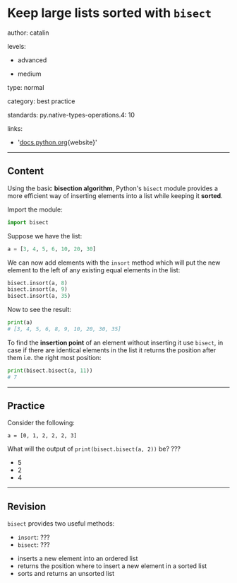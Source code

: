 # Keep large lists sorted with `bisect`
author: catalin

levels:

  - advanced

  - medium

type: normal

category: best practice

standards:
  py.native-types-operations.4: 10

links:

  - '[docs.python.org](https://docs.python.org/3.5/library/bisect.html){website}'

---
## Content

Using the basic **bisection algorithm**, Python's `bisect` module provides a more efficient way of inserting elements into a list while keeping it **sorted**.

Import the module:
```python
import bisect
```

Suppose we have the list:
```python
a = [3, 4, 5, 6, 10, 20, 30]

```

We can now add elements with the `insort` method which will put the new element to the left of any existing equal elements in the list:
```python
bisect.insort(a, 8)
bisect.insort(a, 9)
bisect.insort(a, 35)

```
Now to see the result:
```python
print(a)
# [3, 4, 5, 6, 8, 9, 10, 20, 30, 35]

```

To find the **insertion point** of an element without inserting it use `bisect`, in case if there are identical elements in the list it returns the position after them i.e. the right most position:
```python
print(bisect.bisect(a, 11))
# 7
```

---
## Practice

Consider the following:
```
a = [0, 1, 2, 2, 2, 3]
```
What will the output of `print(bisect.bisect(a, 2))` be? ???

* 5
* 2
* 4

---
## Revision

`bisect` provides two useful methods:
 - `insort`: ???
 - `bisect`: ???

* inserts a new element into an ordered list
* returns the position where to insert a new element in a sorted list
* sorts and returns an unsorted list
